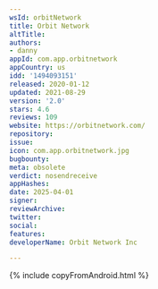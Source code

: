 ```yaml
---
wsId: orbitNetwork
title: Orbit Network
altTitle: 
authors:
- danny
appId: com.app.orbitnetwork
appCountry: us
idd: '1494093151'
released: 2020-01-12
updated: 2021-08-29
version: '2.0'
stars: 4.6
reviews: 109
website: https://orbitnetwork.com/
repository: 
issue: 
icon: com.app.orbitnetwork.jpg
bugbounty: 
meta: obsolete
verdict: nosendreceive
appHashes: 
date: 2025-04-01
signer: 
reviewArchive: 
twitter: 
social: 
features: 
developerName: Orbit Network Inc

---
```


{% include copyFromAndroid.html %}
